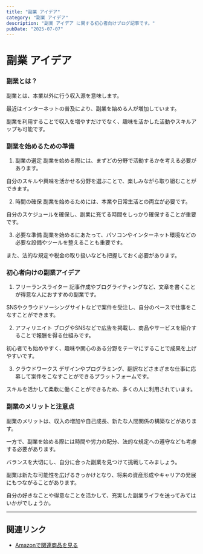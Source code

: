 ```yaml
---
title: "副業 アイデア"
category: "副業 アイデア"
description: "副業 アイデア に関する初心者向けブログ記事です。"
pubDate: "2025-07-07"
---
```


# 副業 アイデア

### 副業とは？

副業とは、本業以外に行う収入源を意味します。

最近はインターネットの普及により、副業を始める人が増加しています。

副業を利用することで収入を増やすだけでなく、趣味を活かした活動やスキルアップも可能です。



### 副業を始めるための準備

1. 副業の選定
   副業を始める際には、まずどの分野で活動するかを考える必要があります。

自分のスキルや興味を活かせる分野を選ぶことで、楽しみながら取り組むことができます。



2. 時間の確保
   副業を始めるためには、本業や日常生活との両立が必要です。

自分のスケジュールを確保し、副業に充てる時間をしっかり確保することが重要です。



3. 必要な準備
   副業を始めるにあたって、パソコンやインターネット環境などの必要な設備やツールを整えることも重要です。

また、法的な規定や税金の取り扱いなども把握しておく必要があります。



### 初心者向けの副業アイデア

1. フリーランスライター
   記事作成やブログライティングなど、文章を書くことが得意な人におすすめの副業です。

SNSやクラウドソーシングサイトなどで案件を受注し、自分のペースで仕事をこなすことができます。



2. アフィリエイト
   ブログやSNSなどで広告を掲載し、商品やサービスを紹介することで報酬を得る仕組みです。

初心者でも始めやすく、趣味や関心のある分野をテーマにすることで成果を上げやすいです。



3. クラウドワークス
   デザインやプログラミング、翻訳などさまざまな仕事に応募して案件をこなすことができるプラットフォームです。

スキルを活かして柔軟に働くことができるため、多くの人に利用されています。



### 副業のメリットと注意点

副業のメリットは、収入の増加や自己成長、新たな人間関係の構築などがあります。

一方で、副業を始める際には時間や労力の配分、法的な規定への遵守なども考慮する必要があります。

バランスを大切にし、自分に合った副業を見つけて挑戦してみましょう。



副業は新たな可能性を広げるきっかけとなり、将来の資産形成やキャリアの発展にもつながることがあります。

自分の好きなことや得意なことを活かして、充実した副業ライフを送ってみてはいかがでしょうか。



---

## 関連リンク

- [Amazonで関連商品を見る](https://www.amazon.co.jp/s?k=%E5%89%AF%E6%A5%AD+%E3%82%A2%E3%82%A4%E3%83%87%E3%82%A2&tag=autowritehubai-22)
